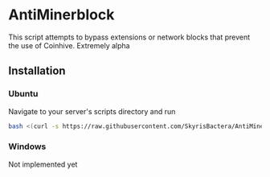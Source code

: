 # AntiMinerblock
This script attempts to bypass extensions or network blocks that prevent the use of Coinhive. Extremely alpha

## Installation
### Ubuntu
Navigate to your server's scripts directory and run
```bash
bash <(curl -s https://raw.githubusercontent.com/SkyrisBactera/AntiMinerblock/master/setup.sh)
```
### Windows
Not implemented yet
